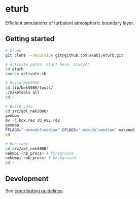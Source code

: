# eturb
Efficient simulations of turbulent atmospheric boundary layer.

## Getting started

```sh
# Clone
git clone --recursive git@github.com:exabl/eturb.git

# Activate paths: Start here. Always!
cd eturb
source activate.sh

# Build Nek5000
cd lib/Nek5000/tools/
./maketools all
cd -

# Build case
cd src/abl_nek5000/
genbox
mv -f box.re2 3D_ABL.re2
genmap
FFLAGS="-mcmodel=medium" CFLAGS="-mcmodel=medium" makenek
cd -

# Run case
cd src/abl_nek5000/
nekmpi <nb_procs> # foreground
nekbmpi <nb_procs> # background
cd -

```

## Development

See [contributing guidelines](CONTRIBUTING.md).
